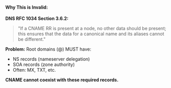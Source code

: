 #### Why This is Invalid:

**DNS RFC 1034 Section 3.6.2:**
> "If a CNAME RR is present at a node, no other data should be present; this ensures that the data for a canonical name and its aliases cannot be different."

**Problem:** Root domains (@) MUST have:
- NS records (nameserver delegation)
- SOA records (zone authority)
- Often: MX, TXT, etc.

**CNAME cannot coexist with these required records.**
